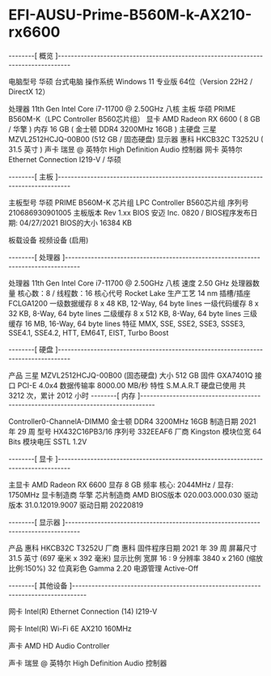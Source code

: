 # EFI-AUSU-Prime-B560M-k-AX210-rx6600
--------[ 概览 ]----------------------------------------------------------------------------------

  电脑型号               华硕 台式电脑
  操作系统               Windows 11 专业版 64位（Version 22H2 / DirectX 12）

  处理器                 11th Gen Intel Core i7-11700 @ 2.50GHz 八核
  主板                   华硕 PRIME B560M-K（LPC Controller B560芯片组）
  显卡                   AMD Radeon RX 6600 ( 8 GB / 华擎 )
  内存                   16 GB ( 金士顿 DDR4 3200MHz 16GB )
  主硬盘                 三星 MZVL2512HCJQ-00B00 (512 GB / 固态硬盘)
  显示器                 惠科 HKCB32C T3252U ( 31.5 英寸  )
  声卡                   瑞昱  @ 英特尔 High Definition Audio 控制器
  网卡                   英特尔 Ethernet Connection  I219-V / 华硕

--------[ 主板 ]----------------------------------------------------------------------------------

  主板型号               华硕 PRIME B560M-K
  芯片组                 LPC Controller B560芯片组
  序列号                 210686930901005
  主板版本               Rev 1.xx
  BIOS                   安迈  Inc. 0820  /  BIOS程序发布日期: 04/27/2021
  BIOS的大小             16384 KB

  板载设备               视频设备 (启用)

--------[ 处理器 ]----------------------------------------------------------------------------------

  处理器                 11th Gen Intel Core i7-11700 @ 2.50GHz 八核
  速度                   2.50 GHz
  处理器数量             核心数：8 / 线程数：16
  核心代号               Rocket Lake
  生产工艺               14 nm
  插槽/插座              FCLGA1200
  一级数据缓存           8 x 48 KB, 12-Way, 64 byte lines
  一级代码缓存           8 x 32 KB, 8-Way, 64 byte lines
  二级缓存               8 x 512 KB, 8-Way, 64 byte lines
  三级缓存               16 MB, 16-Way, 64 byte lines
  特征                   MMX, SSE, SSE2, SSE3, SSSE3, SSE4.1, SSE4.2, HTT, EM64T, EIST, Turbo Boost

--------[ 硬盘 ]----------------------------------------------------------------------------------

  产品                   三星  MZVL2512HCJQ-00B00 (固态硬盘)
  大小                   512 GB
  固件                   GXA7401Q
  接口                   PCI-E 4.0x4
  数据传输率             8000.00 MB/秒
  特性                   S.M.A.R.T
  硬盘已使用             共 3212 次，累计 2012 小时
--------[ 内存 ]----------------------------------------------------------------------------------

  Controller0-ChannelA-DIMM0       金士顿 DDR4 3200MHz 16GB
  制造日期               2021 年 29 周
  型号                   HX432C16PB3/16
  序列号                 332EEAF6
  厂商                   Kingston
  模块位宽               64 Bits
  模块电压               SSTL 1.2V

--------[ 显卡 ]----------------------------------------------------------------------------------

  主显卡                 AMD Radeon RX 6600
  显存                   8 GB
  频率                   核心: 2044MHz / 显存: 1750MHz
  显卡制造商             华擎
  芯片制造商             AMD
  BIOS版本               020.003.000.030
  驱动版本               31.0.12019.9007
  驱动日期               20220819

--------[ 显示器 ]----------------------------------------------------------------------------------

  产品                   惠科 HKCB32C T3252U
  厂商                   惠科
  固件程序日期           2021 年 39 周
  屏幕尺寸               31.5 英寸 (697 毫米 x 392 毫米)
  显示比例               宽屏 16 : 9
  分辨率                 3840 x 2160 (缩放比例:150%) 32 位真彩色
  Gamma                  2.20
  电源管理               Active-Off

--------[ 其他设备 ]----------------------------------------------------------------------------------

  网卡                   Intel(R) Ethernet Connection (14) I219-V

  网卡                   Intel(R) Wi-Fi 6E AX210 160MHz

  声卡                   AMD HD Audio Controller

  声卡                   瑞昱  @ 英特尔 High Definition Audio 控制器
